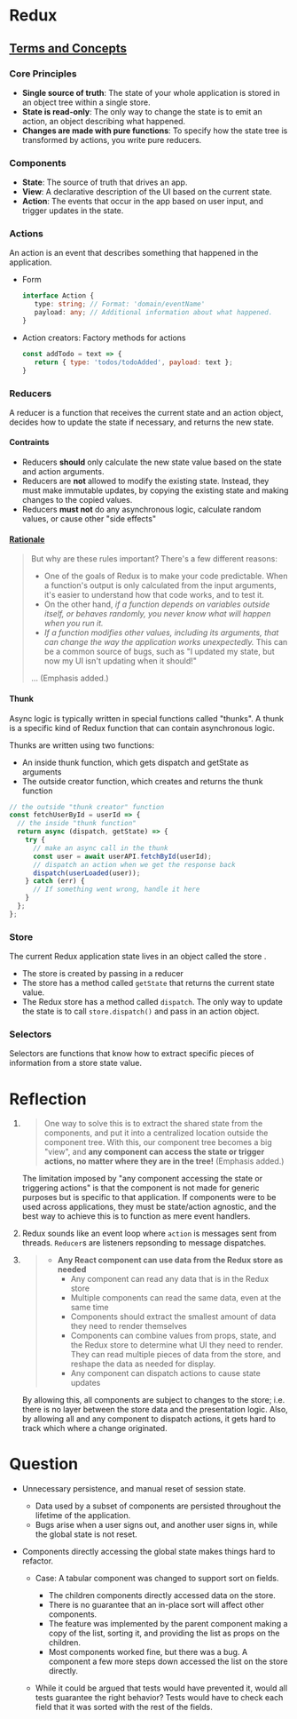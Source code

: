 # Redux

## [Terms and Concepts](https://redux.js.org/tutorials/essentials/part-1-overview-concepts#redux-terms-and-concepts)

### Core Principles

- **Single source of truth**: The state of your whole application is stored in an object tree within a single store.
- **State is read-only**: The only way to change the state is to emit an action, an object describing what happened.
- **Changes are made with pure functions**: To specify how the state tree is transformed by actions, you write pure reducers.

### Components

- **State**: The source of truth that drives an app.
- **View**: A declarative description of the UI based on the current state.
- **Action**: The events that occur in the app based on user input, and trigger updates in the state.

### **Actions**

An action is an event that describes something that happened in the application.
- Form
  ```ts
  interface Action {
     type: string; // Format: 'domain/eventName'
     payload: any; // Additional information about what happened.
  }
  ```
- Action creators: Factory methods for actions
  ```js
  const addTodo = text => { 
     return { type: 'todos/todoAdded', payload: text };
  }
  ```
  
### **Reducers**
A reducer is a function that receives the current state and an action object, decides how to update the state if necessary, and returns the new state.

#### Contraints
- Reducers **should** only calculate the new state value based on the state and action arguments.
- Reducers are **not** allowed to modify the existing state. Instead, they must make immutable updates, by copying the existing state and making changes to the copied values.
- Reducers **must not** do any asynchronous logic, calculate random values, or cause other "side effects"

#### [Rationale](https://redux.js.org/tutorials/essentials/part-2-app-structure#rules-of-reducers)
> But why are these rules important? There's a few different reasons:
>
> - One of the goals of Redux is to make your code predictable. When a function's output is only calculated from the input arguments, it's easier to understand how that code works, and to test it.
> - On the other hand, *if a function depends on variables outside itself, or behaves randomly, you never know what will happen when you run it.*
> - *If a function modifies other values, including its arguments, that can change the way the application works unexpectedly.* This can be a common source of bugs, such as "I updated my state, but now my UI isn't updating when it should!"
>
> ... (Emphasis added.)

#### Thunk
Async logic is typically written in special functions called "thunks". A thunk is a specific kind of Redux function that can contain asynchronous logic.

Thunks are written using two functions:
- An inside thunk function, which gets dispatch and getState as arguments
- The outside creator function, which creates and returns the thunk function

```js
// the outside "thunk creator" function
const fetchUserById = userId => {
  // the inside "thunk function"
  return async (dispatch, getState) => {
    try {
      // make an async call in the thunk
      const user = await userAPI.fetchById(userId);
      // dispatch an action when we get the response back
      dispatch(userLoaded(user));
    } catch (err) {
      // If something went wrong, handle it here
    }
  };
};
```


### **Store**
The current Redux application state lives in an object called the store .

- The store is created by passing in a reducer
- The store has a method called `getState` that returns the current state value.
- The Redux store has a method called `dispatch`. The only way to update the state is to call `store.dispatch()` and pass in an action object.

### **Selectors**

Selectors are functions that know how to extract specific pieces of information from a store state value.


# Reflection

1. > One way to solve this is to extract the shared state from the components, and put it into a centralized location outside the component tree. With this, our component tree becomes a big "view", and **any component can access the state or trigger actions, no matter where they are in the tree!** (Emphasis added.)

   The limitation imposed by "any component accessing the state or triggering actions" is that the component is not made for generic purposes but is specific to that application. If components were to be used across applications, they must be state/action agnostic, and the best way to achieve this is to function as mere event handlers.

2. Redux sounds like an event loop where `action` is messages sent from threads. `Reducer`s are listeners repsonding to message dispatches.

3. > - **Any React component can use data from the Redux store as needed**
   >   - Any component can read any data that is in the Redux store
   >   - Multiple components can read the same data, even at the same time
   >   - Components should extract the smallest amount of data they need to render themselves
   >   - Components can combine values from props, state, and the Redux store to determine what UI they need to render. They can read multiple pieces of data from the store, and reshape the data as needed for display.
   >   - Any component can dispatch actions to cause state updates

   By allowing this, all components are subject to changes to the store; i.e. there is no layer between the store data and the presentation logic. Also, by allowing all and any component to dispatch actions, it gets hard to track which where a change originated.

# Question

- Unnecessary persistence, and manual reset of session state.

  - Data used by a subset of components are persisted throughout the lifetime of the application.
  - Bugs arise when a user signs out, and another user signs in, while the global state is not reset.

- Components directly accessing the global state makes things hard to refactor.

  - Case: A tabular component was changed to support sort on fields.
    - The children components directly accessed data on the store.
    - There is no guarantee that an in-place sort will affect other components.
    - The feature was implemented by the parent component making a copy of the list, sorting it, and providing the list as props on the children.
    - Most components worked fine, but there was a bug. A component a few more steps down accessed the list on the store directly.
    
  - While it could be argued that tests would have prevented it, would all tests guarantee the right behavior? Tests would have to check each field that it was sorted with the rest of the fields.
